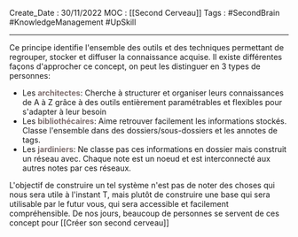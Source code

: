 Create_Date : 30/11/2022
MOC : [[Second Cerveau]]
Tags : #SecondBrain #KnowledgeManagement #UpSkill 

----------------------------------

Ce principe identifie l'ensemble des outils et des techniques permettant de regrouper, stocker et diffuser la connaissance acquise. 
Il existe différentes façons d'approcher ce concept, on peut les distinguer en 3 types de personnes:
- Les <span style="color:#7e6d6d;font-weight: bold;">architectes</span>: Cherche à structurer et organiser leurs connaissances de A à Z grâce à des outils entièrement paramétrables et flexibles pour s'adapter à leur besoin
- Les <span style="color:#7e6d6d;font-weight: bold;">bibliothécaires</span>: Aime retrouver facilement les informations stockés. Classe l'ensemble dans des dossiers/sous-dossiers et les annotes de tags.
- Les <span style="color:#7e6d6d;font-weight: bold;">jardiniers</span>: Ne classe pas ces informations en dossier mais construit un réseau avec. Chaque note est un noeud et est interconnecté aux autres notes par ces réseaux.

L'objectif de construire un tel système n'est pas de noter des choses qui nous sera utile à l'instant T, mais plutôt de construire une base qui sera utilisable par le futur vous, qui sera accessible et facilement compréhensible.
De nos jours, beaucoup de personnes se servent de ces concept pour [[Créer son second cerveau]]


